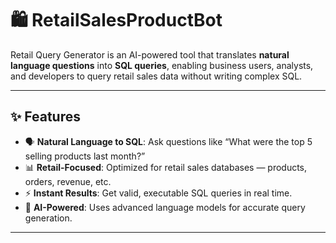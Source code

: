 # 🛍️ RetailSalesProductBot

Retail Query Generator is an AI-powered tool that translates **natural language questions** into **SQL queries**, enabling business users, analysts, and developers to query retail sales data without writing complex SQL.

---

## ✨ Features

- 🗣️ **Natural Language to SQL**: Ask questions like “What were the top 5 selling products last month?”
- 📊 **Retail-Focused**: Optimized for retail sales databases — products, orders, revenue, etc.
- ⚡ **Instant Results**: Get valid, executable SQL queries in real time.
- 🧠 **AI-Powered**: Uses advanced language models for accurate query generation.

---


